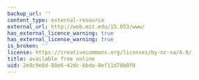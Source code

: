 ```yaml
---
backup_url: ''
content_type: external-resource
external_url: http://web.mit.edu/15.053/www/
has_external_licence_warning: true
has_external_license_warning: true
is_broken: ''
license: https://creativecommons.org/licenses/by-nc-sa/4.0/
title: available free online
uid: 2e9c9e8d-88e6-42dc-bbda-8ef11d70b0f0
---
```

